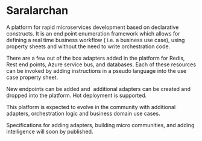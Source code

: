 # Saralarchan
A platform for rapid microservices development based on declarative constructs. It is an end point enumeration framework which allows for defining a real time business workflow ( i.e. a business use case), using property sheets and without the need to write orchestration code.

There are a few out of the box adapters added in the platform for Redis, Rest end points, Azure service bus, and databases. Each of these resources can be invoked by adding instructions in a pseudo language into the use case property sheet.

New endpoints can be added and  additional adapters can be created and dropped into the platform. Hot deployment is supported.

This platform is expected to evolve in the community with additional adapters, orchestration logic and business domain use cases.

Specifications for adding adapters, building micro communities, and adding intelligence will soon by published.
